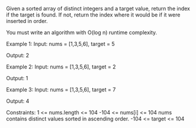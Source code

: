 Given a sorted array of distinct integers and a target value, return the index if the target is found. If not, return the index where it would be if it were inserted in order.

You must write an algorithm with O(log n) runtime complexity.

Example 1:
Input: nums = [1,3,5,6], target = 5

Output: 2

Example 2:
Input: nums = [1,3,5,6], target = 2

Output: 1

Example 3:
Input: nums = [1,3,5,6], target = 7

Output: 4
 

Constraints:
1 <= nums.length <= 104
-104 <= nums[i] <= 104
nums contains distinct values sorted in ascending order.
-104 <= target <= 104
